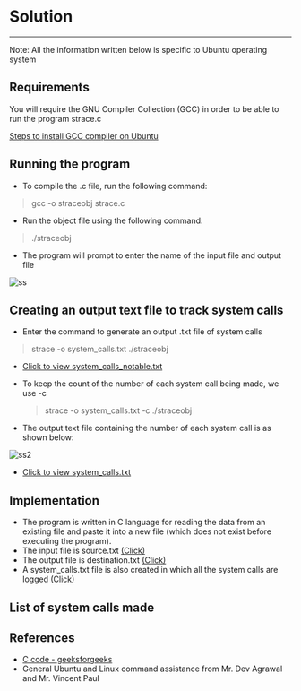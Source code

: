 # Solution
---
Note: All the information written below is specific to Ubuntu operating system
## Requirements
You will require the GNU Compiler Collection (GCC) in order to be able to run the program strace.c

[Steps to install GCC compiler on Ubuntu](https://linuxize.com/post/how-to-install-gcc-on-ubuntu-20-04/)

## Running the program
- To compile the .c file, run the following command:
>  gcc -o straceobj strace.c


- Run the object file using the following command:
> ./straceobj


- The program will prompt to enter the name of the input file and output file

![ss](https://user-images.githubusercontent.com/116995762/200142462-5fd41332-3db7-418c-b1e8-67c75430cb1e.png)


## Creating an output text file to track system calls
- Enter the command to generate an output .txt file of system calls
> strace -o system_calls.txt ./straceobj
 - [Click to view system_calls_notable.txt](https://github.com/prasadsavanur/prasadsavanur/blob/main/2.24/system_calls_notable.txt)

- To keep the count of the number of each system call being made, we use -c
  > strace -o system_calls.txt -c ./straceobj
- The output text file containing the number of each system call is as shown below: 

![ss2](https://user-images.githubusercontent.com/116995762/200142651-6730b6f0-1a32-43d9-bd4b-0d3fba2bc629.png)
 - [Click to view system_calls.txt](https://github.com/prasadsavanur/prasadsavanur/blob/main/2.24/system_calls.txt)

## Implementation
- The program is written in C language for reading the data from an existing file and paste it into a new file (which does not exist before executing the program).
- The input file is source.txt    [(Click)](https://github.com/prasadsavanur/prasadsavanur/blob/main/2.24/source.txt)
- The output file is destination.txt  [(Click)](https://github.com/prasadsavanur/prasadsavanur/blob/main/2.24/destination.txt)
- A system_calls.txt file is also created in which all the system calls are logged   [(Click)](https://github.com/prasadsavanur/prasadsavanur/blob/main/2.24/system_calls.txt)

## List of system calls made


  
  ## References
- [C code - geeksforgeeks](https://www.geeksforgeeks.org/c-program-copy-contents-one-file-another-file/)
- General Ubuntu and Linux command assistance from Mr. Dev Agrawal and Mr. Vincent Paul
